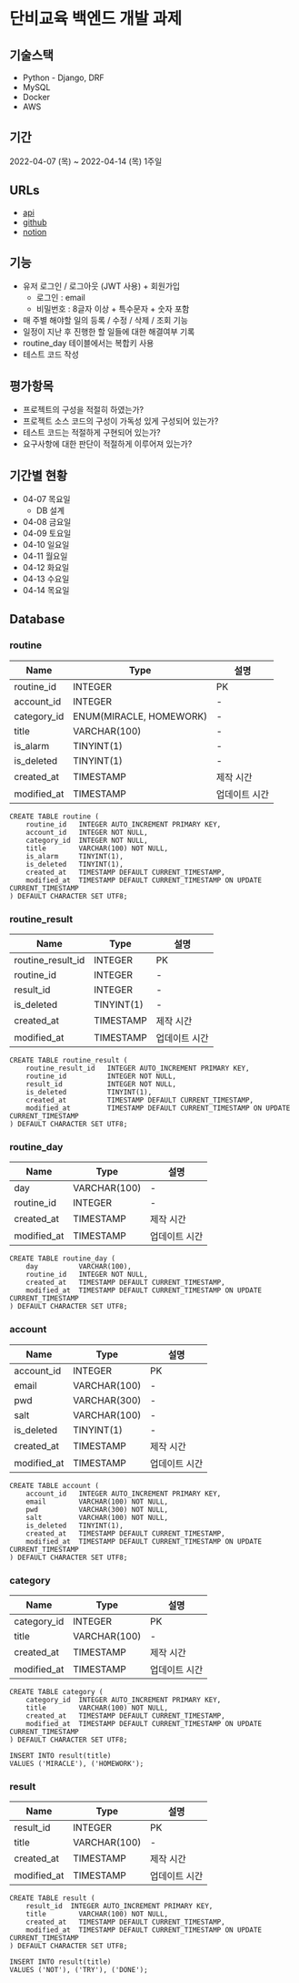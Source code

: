 # 단비교육 백엔드 개발 과제

## 기술스택
* Python - Django, DRF
* MySQL
* Docker
* AWS

## 기간
2022-04-07 (목) ~ 2022-04-14 (목) 1주일

## URLs
* [api]()
* [github]()
* [notion]()

## 기능
* 유저 로그인 / 로그아웃 (JWT 사용) + 회원가입
    * 로그인 : email
    * 비밀번호 : 8글자 이상 + 특수문자 + 숫자 포함
* 매 주별 해야할 일의 등록 / 수정 / 삭제 / 조회 기능
* 일정이 지난 후 진행한 할 일들에 대한 해결여부 기록
* routine_day 테이블에서는 복합키 사용
* 테스트 코드 작성

## 평가항목
* 프로젝트의 구성을 적절히 하였는가?
* 프로젝트 소스 코드의 구성이 가독성 있게 구성되어 있는가?
* 테스트 코드는 적절하게 구현되어 있는가?
* 요구사항에 대한 판단이 적절하게 이루어져 있는가?

## 기간별 현황
* 04-07 목요일
    * DB 설계
* 04-08 금요일
* 04-09 토요일
* 04-10 일요일
* 04-11 월요일
* 04-12 화요일
* 04-13 수요일
* 04-14 목요일

## Database
### routine
| Name        | Type                    | 설명          |
| ----------- | ----------------------- | ------------- |
| routine_id  | INTEGER                 | PK            |
| account_id  | INTEGER                 | -             |
| category_id | ENUM(MIRACLE, HOMEWORK) | -             |
| title       | VARCHAR(100)            | -             |
| is_alarm    | TINYINT(1)              | -             |
| is_deleted  | TINYINT(1)              | -             |
| created_at  | TIMESTAMP               | 제작 시간     |
| modified_at | TIMESTAMP               | 업데이트 시간 |

```
CREATE TABLE routine (
    routine_id   INTEGER AUTO_INCREMENT PRIMARY KEY,
    account_id   INTEGER NOT NULL,
    category_id  INTEGER NOT NULL,
    title        VARCHAR(100) NOT NULL,
    is_alarm     TINYINT(1),
    is_deleted   TINYINT(1),
    created_at   TIMESTAMP DEFAULT CURRENT_TIMESTAMP,
    modified_at  TIMESTAMP DEFAULT CURRENT_TIMESTAMP ON UPDATE CURRENT_TIMESTAMP
) DEFAULT CHARACTER SET UTF8;
```

### routine_result
| Name              | Type       | 설명          |
| ----------------- | ---------- | ------------- |
| routine_result_id | INTEGER    | PK            |
| routine_id        | INTEGER    | -             |
| result_id         | INTEGER    | -             |
| is_deleted        | TINYINT(1) | -             |
| created_at        | TIMESTAMP  | 제작 시간     |
| modified_at       | TIMESTAMP  | 업데이트 시간 |

```
CREATE TABLE routine_result (
    routine_result_id   INTEGER AUTO_INCREMENT PRIMARY KEY,
    routine_id          INTEGER NOT NULL,
    result_id           INTEGER NOT NULL,
    is_deleted          TINYINT(1),
    created_at          TIMESTAMP DEFAULT CURRENT_TIMESTAMP,
    modified_at         TIMESTAMP DEFAULT CURRENT_TIMESTAMP ON UPDATE CURRENT_TIMESTAMP
) DEFAULT CHARACTER SET UTF8;
```

### routine_day
| Name        | Type         | 설명          |
| ----------- | ------------ | ------------- |
| day         | VARCHAR(100) | -             |
| routine_id  | INTEGER      | -             |
| created_at  | TIMESTAMP    | 제작 시간     |
| modified_at | TIMESTAMP    | 업데이트 시간 |

```
CREATE TABLE routine_day (
    day          VARCHAR(100),
    routine_id   INTEGER NOT NULL,
    created_at   TIMESTAMP DEFAULT CURRENT_TIMESTAMP,
    modified_at  TIMESTAMP DEFAULT CURRENT_TIMESTAMP ON UPDATE CURRENT_TIMESTAMP
) DEFAULT CHARACTER SET UTF8;
```

### account
| Name        | Type         | 설명          |
| ----------- | ------------ | ------------- |
| account_id  | INTEGER      | PK            |
| email       | VARCHAR(100) | -             |
| pwd         | VARCHAR(300) | -             |
| salt        | VARCHAR(100) | -             |
| is_deleted  | TINYINT(1)   | -             |
| created_at  | TIMESTAMP    | 제작 시간     |
| modified_at | TIMESTAMP    | 업데이트 시간 |

```
CREATE TABLE account (
    account_id   INTEGER AUTO_INCREMENT PRIMARY KEY,
    email        VARCHAR(100) NOT NULL,
    pwd          VARCHAR(300) NOT NULL,
    salt         VARCHAR(100) NOT NULL,
    is_deleted   TINYINT(1),
    created_at   TIMESTAMP DEFAULT CURRENT_TIMESTAMP,
    modified_at  TIMESTAMP DEFAULT CURRENT_TIMESTAMP ON UPDATE CURRENT_TIMESTAMP
) DEFAULT CHARACTER SET UTF8;
```

### category
| Name        | Type         | 설명          |
| ----------- | ------------ | ------------- |
| category_id | INTEGER      | PK            |
| title       | VARCHAR(100) | -             |
| created_at  | TIMESTAMP    | 제작 시간     |
| modified_at | TIMESTAMP    | 업데이트 시간 |

```
CREATE TABLE category (
    category_id  INTEGER AUTO_INCREMENT PRIMARY KEY,
    title        VARCHAR(100) NOT NULL,
    created_at   TIMESTAMP DEFAULT CURRENT_TIMESTAMP,
    modified_at  TIMESTAMP DEFAULT CURRENT_TIMESTAMP ON UPDATE CURRENT_TIMESTAMP
) DEFAULT CHARACTER SET UTF8;

INSERT INTO result(title) 
VALUES ('MIRACLE'), ('HOMEWORK');
```

### result
| Name        | Type         | 설명          |
| ----------- | ------------ | ------------- |
| result_id   | INTEGER      | PK            |
| title       | VARCHAR(100) | -             |
| created_at  | TIMESTAMP    | 제작 시간     |
| modified_at | TIMESTAMP    | 업데이트 시간 |

```
CREATE TABLE result (
    result_id  INTEGER AUTO_INCREMENT PRIMARY KEY,
    title        VARCHAR(100) NOT NULL,
    created_at   TIMESTAMP DEFAULT CURRENT_TIMESTAMP,
    modified_at  TIMESTAMP DEFAULT CURRENT_TIMESTAMP ON UPDATE CURRENT_TIMESTAMP
) DEFAULT CHARACTER SET UTF8;

INSERT INTO result(title) 
VALUES ('NOT'), ('TRY'), ('DONE');
```